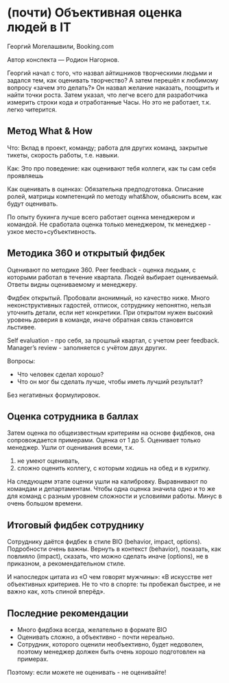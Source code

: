 # (почти) Объективная оценка людей в IT

Георгий Могелашвили, Booking.com

Автор конспекта — Родион Нагорнов.

Георгий начал с того, что назвал айтишников творческими людьми и задался тем, как оценивать творчество?
А затем перешёл к любимому вопросу «зачем это делать?»
Он назвал желание наказать, поощрить и найти точки роста.
Затем указал, что легче всего для разработчика измерить строки кода и отработанные Часы.
Но это не работает, т.к. легко читерится.

## Метод What & How

Что: Вклад в проект, команду; работа для других команд, закрытые тикеты, скорость работы, т.е. навыки.

Как: Это про поведение: как оценивают тебя коллеги, как ты сам себя проявляешь

Как оценивать в оценках:
Обязательна предподготовка.
Описание ролей, матрицы компетенций по методу what&how, обьяснить всем, как будут оценивать.

По опыту букинга лучше всего работает оценка менеджером и командой.
Не сработала оценка только менеджером, тк менеджер - узкое место+субъективность.

## Методика 360 и открытый фидбек

Оценивают по методике 360.
Peer feedback - оценка людьми, с которыми работал в течение квартала.
Людей выбирает оцениваемый.
Ответы видны оцениваемому и менеджеру.

Фидбек открытый.
Пробовали анонимный, но качество ниже.
Много неконструктивных гадостей, отписок, сотруднику непонятно, нельзя уточнить детали, если нет конкретики.
При открытом нужен высокий уровень доверия в команде, иначе обратная связь становится льстивее.

Self evaluation - про себя, за прошлый квартал, с учетом peer feedback.
Manager’s review - заполняется с учётом двух других.

Вопросы:
* Что человек сделал хорошо?
* Что он мог бы сделать лучше, чтобы иметь лучший результат?

Без негативных формулировок.

## Оценка сотрудника в баллах

Затем оценка по общеизвестным критериям на основе фидбеков, она сопровождается примерами.
Оценка от 1 до 5.
Оценивает только менеджер.
Ушли от оценивания всеми, т.к.

1. не умеют оценивать, 
2. сложно оценить коллегу, с которым ходишь на обед и в курилку.

На следующем этапе оценки ушли на калибровку.
Выравнивают по командам и департаментам.
Чтобы одна оценка значила одно и то же для команд с разным уровнем сложности и условиями работы.
Минус в очень большом времени.

## Итоговый фидбек сотруднику

Сотруднику даётся фидбек в стиле BIO (behavior, impact, options).
Подробности очень важны.
Вернуть в контекст (behavior), показать, как повлияло (impact), сказать, что можно сделать иначе (options), не в приказном, а рекомендательном стиле.

И напоследок цитата из «О чем говорят мужчины»: «В искусстве нет объективных критериев.
Не то что в спорте: ты пробежал быстрее, и не важно как, хоть спиной вперёд».

## Последние рекомендации

* Много фидбэка всегда, желательно в формате BIO
* Оценивать сложно, а объективно - почти нереально.
* Сотрудник, которого оценили необъективно, будет недоволен,
    поэтому менеджер должен быть очень хорошо подготовлен на примерах.

Поэтому: если можете не оценивать - не оценивайте!

